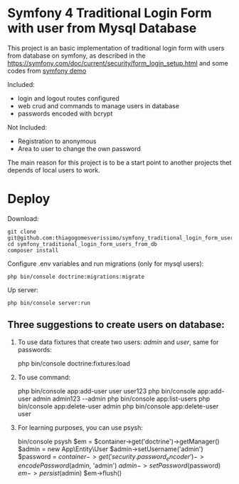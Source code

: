 # Symfony 4 Traditional Login Form with user from Mysql Database

This project is an basic implementation of traditional login form 
with users from database on symfony, as described in the
https://symfony.com/doc/current/security/form_login_setup.html and
some codes from [symfony demo](https://github.com/symfony/demo)

Included:

 - login and logout routes configured
 - web crud and commands to manage users in database
 - passwords encoded with bcrypt

Not Included:

 - Registration to anonymous
 - Area to user to change the own password

The main reason for this project is to be a start point to
another projects thet depends of local users to work.

# Deploy

Download:

    git clone git@github.com:thiagogomesverissimo/symfony_traditional_login_form_users_from_db.git
    cd symfony_traditional_login_form_users_from_db
    composer install

Configure .env variables and run migrations (only for mysql users):

    php bin/console doctrine:migrations:migrate

Up server:

    php bin/console server:run

## Three suggestions to create users on database:

1. To use data fixtures that create two users: *admin* and *user*, same for passwords:

    php bin/console doctrine:fixtures:load

2. To use command:

    php bin/console app:add-user user user123
    php bin/console app:add-user admin admin123 --admin
    php bin/console app:list-users
    php bin/console app:delete-user admin
    php bin/console app:delete-user user

3. For learning purposes, you can use psysh:

    bin/console psysh
    $em = $container->get('doctrine')->getManager()
    $admin = new App\Entity\User
    $admin->setUsername('admin')
    $password = $container->get('security.password_encoder')->encodePassword($admin, 'admin')
    $admin->setPassword($password)
    $em->persist($admin)
    $em->flush()
